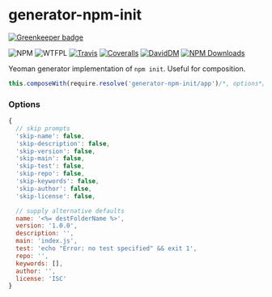 # generator-npm-init

[![Greenkeeper badge](https://badges.greenkeeper.io/caseyWebb/generator-npm-init.svg)](https://greenkeeper.io/)

![NPM](https://img.shields.io/npm/v/generator-npm-init.svg)
![WTFPL](https://img.shields.io/npm/l/generator-npm-init.svg)
[![Travis](https://img.shields.io/travis/caseyWebb/generator-npm-init.svg)](https://travis-ci.org/caseyWebb/generator-npm-init)
[![Coveralls](https://coveralls.io/repos/github/caseyWebb/generator-npm-init/badge.svg?branch=master)](https://coveralls.io/github/caseyWebb/generator-npm-init?branch=master)
[![DavidDM](https://img.shields.io/david/caseyWebb/generator-npm-init.svg)](https://david-dm.org/caseyWebb/generator-npm-init)
[![NPM Downloads](https://img.shields.io/npm/dt/generator-npm-init.svg?maxAge=2592000)](http://npm-stat.com/charts.html?package=generator-npm-init&author=&from=&to=)

Yeoman generator implementation of `npm init`. Useful for composition.

```javascript
this.composeWith(require.resolve('generator-npm-init/app')/*, options*/)
```

### Options

```javascript
{
  // skip prompts
  'skip-name': false,
  'skip-description': false,
  'skip-version': false,
  'skip-main': false,
  'skip-test': false,
  'skip-repo': false,
  'skip-keywords': false,
  'skip-author': false,
  'skip-license': false,

  // supply alternative defaults
  name: '<%= destFolderName %>',
  version: '1.0.0',
  description: '',
  main: 'index.js',
  test: 'echo "Error: no test specified" && exit 1',
  repo: '',
  keywords: [],
  author: '',
  license: 'ISC'
}
```
